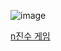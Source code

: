 ![image](https://github.com/koreaIT-study/programmers/assets/92290312/6e05508c-de8d-452a-a3de-75a4c69a251e)

[n진수 게임](https://school.programmers.co.kr/learn/courses/30/lessons/17687)
